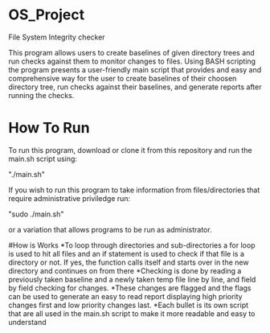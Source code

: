 # OS_Project
File System Integrity checker

This program allows users to create baselines of given directory trees and run checks against them to monitor changes to files. Using BASH scripting the program presents a user-friendly main script that provides and easy and comprehensive way for the user to create baselines of their choosen directory tree, run checks against their baselines, and generate reports after running the checks. 

# How To Run
To run this program, download or clone it from this repository and run the main.sh script using: 

"./main.sh"

If you wish to run this program to take information from files/directories that require administrative priviledge run: 

"sudo ./main.sh"

or a variation that allows programs to be run as administrator.

#How is Works
*To loop through directories and sub-directories a for loop is used to hit all files and an if statement is used to check if that file is a directory or not. If yes, the function calls itself and starts over in the new directory and continues on from there
*Checking is done by reading a previously taken baseline and a newly taken temp file line by line, and field by field checking for changes. 
*These changes are flagged and the flags can be used to generate an easy to read report displaying high priority changes first and low priority changes last.
*Each bullet is its own script that are all used in the main.sh script to make it more readable and easy to understand
